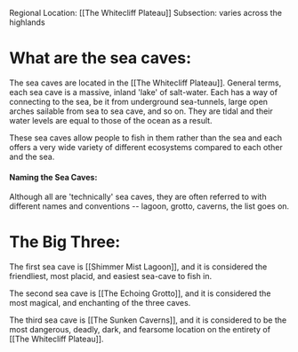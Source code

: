 Regional Location: [[The Whitecliff Plateau]]
Subsection: varies across the highlands
# What are the sea caves:
The sea caves are located in the [[The Whitecliff Plateau]]. General terms, each sea cave is a massive, inland 'lake' of salt-water. Each has a way of connecting to the sea, be it from underground sea-tunnels, large open arches sailable from sea to sea cave, and so on. They are tidal and their water levels are equal to those of the ocean as a result. 

These sea caves allow people to fish in them rather than the sea and each offers a very wide variety of different ecosystems compared to each other and the sea.
#### Naming the Sea Caves:
Although all are 'technically' sea caves, they are often referred to with different names and conventions -- lagoon, grotto, caverns, the list goes on. 
# The Big Three:
The first sea cave is [[Shimmer Mist Lagoon]], and it is considered the friendliest, most placid, and easiest sea-cave to fish in.

The second sea cave is [[The Echoing Grotto]], and it is considered the most magical, and enchanting of the three caves. 

The third sea cave is [[The Sunken Caverns]], and it is considered to be the most dangerous, deadly, dark, and fearsome location on the entirety of [[The Whitecliff Plateau]].